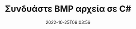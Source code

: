 ---
############################# Static ############################
layout: "auto-gen-merger"
date: 2022-10-25T09:03:56
draft: false
otherformats: vssx vstm vstx vsx vtx xlam xls xlsb xlsm xlsx xlt xltm xltx xps jpg jpeg

############################# Head ############################
head_title: "Συνδυάστε BMP αρχεία στο C# | BMP Συγχώνευση"
head_description: "Συνδυάστε πολλά αρχεία BMP σε ένα μόνο αρχείο χρησιμοποιώντας το API συγχώνευσης εγγράφων C# .NET. Συνδυάστε συγκεκριμένες σελίδες ή σειρές σελίδων από διάφορα έγγραφα σε ένα μόνο έγγραφο."

############################# Header ############################
title: "Συνδυάστε BMP αρχεία σε C#"
description: "Συνδυάστε το BMP με μερικές γραμμές κώδικα .NET."
bg_image: "https://cms.admin.containerize.com/templates/aspose/App_Themes/V3/images/bg/header1.png"
bg_overlay: false
button:
    enable: true
    icon: "fas fa-arrow-down"
    label: "Κατεβάστε δωρεάν δοκιμή"
    link: "https://downloads.groupdocs.com/merger/net"

############################# SubMenu ############################
submenu:
    enable: true

    left:
        img_alt: "GroupDocs.Merger for .NET"
        image: "https://cms.admin.containerize.com/templates/groupdocs/images/product-logos/90x90-noborder/groupdocs-merger-net.png"
        product: "GroupDocs.Merger"
        platform: ".NET"

    middle:
        button:

            # button loop
            - link: "https://apireference.groupdocs.com/merger/net"
              text: "Αναφορά API"

            # button loop
            - link: "https://github.com/groupdocs-merger"
              text: "Παραδείγματα κώδικα"

            # button loop
            - link: "https://products.groupdocs.app/merger/family"
              text: "Live Demos"

            # button loop
            - link: "https://purchase.groupdocs.com/pricing/merger/net"
              text: "Τιμολόγηση"

    right:
        link_download: "https://downloads.groupdocs.com/merger"
        link_learn: "https://docs.groupdocs.com/merger/net"
        link_buy: "https://purchase.groupdocs.com"

############################# About ############################
about:
    enable: true
    title: "Σχετικά με το API GroupDocs.Merger for .NET"
    content: |
        Το [GroupDocs.Merger for .NET](/el/merger/net/) παρέχει μια βολική λύση για συνδυασμό πολλαπλών PDF, Microsoft Office (Word, Excel, PowerPoint, OneNote), OpenDocument, HTML, εικόνων και πολλά άλλα έγγραφα σε ένα μόνο αρχείο σε εφαρμογές .NET. Το GroupDocs.Merger θα σας εξοικονομήσει πολλή προσπάθεια, καθώς σας επιτρέπεται να συνδυάζετε έγγραφα BMP - δεν χρειάζεται να εγκαταστήσετε λογισμικό τρίτου μέρους, εφαρμογές επιτραπέζιου υπολογιστή ή προσθήκες. Τώρα είναι περιττό να σπαταλάτε το χρόνο σας και να συνδυάζετε αρχεία χειροκίνητα! Η αποστολή του GroupDocs είναι να παρέχει την καλύτερη ποιότητα και να απλοποιεί τις ροές εργασίας επεξεργασίας εγγράφων.
        
        Το GroupDocs.Merger API είναι μια σωστή επιλογή για εταιρικές λύσεις που χρειάζονται δυνατότητες συνδυασμού αρχείων. Αυτά τα API υποστηρίζονται καλά σε όλα τα μεγάλα λειτουργικά συστήματα και πλατφόρμες, συμπεριλαμβανομένου του .NET Framework, .NET Standard, .NET Core, Mono.

############################# Steps ############################
steps:
    enable: true
    title_left: "Πώς να συνδυάσετε πολλά αρχεία BMP"
    content_left: |
        Το [GroupDocs.Merger for .NET](/el/merger/net/) διευκολύνει τους προγραμματιστές του .NET να συνδυάσουν δύο ή περισσότερα αρχεία BMP στις εφαρμογές τους εφαρμόζοντας ένα λίγα εύκολα βήματα.
        
        * Δημιουργήστε νέα παρουσία του **Merger** και περάστε τη διαδρομή του εγγράφου προέλευσης ως παράμετρο κατασκευής.
        * Καλέστε **Join** της τάξης **Merger** και περάστε τη δεύτερη διαδρομή εγγράφου προέλευσης.
        * Καλέστε **Save** της τάξης **Merger** για να αποθηκεύσετε το συγχωνευμένο έγγραφο.

    title_right: "Απαιτήσεις συστήματος"
    content_right: |
        Τα API GroupDocs.Merger for .NET υποστηρίζονται σε όλες τις μεγάλες πλατφόρμες και λειτουργικά συστήματα. Πριν εκτελέσετε τον παρακάτω κώδικα, βεβαιωθείτε ότι έχετε εγκαταστήσει τις ακόλουθες προϋποθέσεις στο σύστημά σας.

        * Λειτουργικά συστήματα: Microsoft Windows, Linux, MacOS
        * Περιβάλλοντα Ανάπτυξης: Visual Studio, Xamarin, MonoDevelop
        * πλαίσια: .NET Framework, .NET Standard, .NET Core, Mono
        * Κατεβάστε την πιο πρόσφατη έκδοση του GroupDocs.Merger for .NET από το [NuGet](https://www.nuget.org/packages/groupdocs.merger)
         
    code: |
     {{% merger/additional-styles %}}
     {{< merger/code-merger title="Πώς να συνδυάσετε αρχεία BMP χρησιμοποιώντας παράδειγμα κώδικα C#">}}

        ```csharp    
        // Συνδυάστε BMP αρχεία χρησιμοποιώντας το GroupDocs.Merger API
        // Άμεση συγχώνευση με το έγγραφο εισαγωγής BMP
        using (Merger merger = new Merger("input1.bmp"))
          {
            // Μέθοδος Call Join της παρουσίας κλάσης συγχώνευσης και διαβίβαση της δεύτερης διαδρομής εγγράφου προέλευσης
            merger.Join("input2.bmp");
    
            // Καλέστε τη μέθοδο Αποθήκευσης της παρουσίας κλάσης συγχώνευσης για να αποθηκεύσετε το συγχωνευμένο έγγραφο
            merger.Save("merged-file.bmp");
          }
        ```
     {{< /merger/code-merger >}}

############################# Demos ############################
demos:
    enable: true
    title: "Ζωντανές επιδείξεις - Διαδικτυακή εφαρμογή για συνδυασμό εγγράφων"
    content: |
       Συνδυάστε περισσότερα από ένα BMP αρχεία αυτήν τη στιγμή, μεταβαίνοντας στον ιστότοπο [GroupDocs.Merger Live Demos](https://products.groupdocs.app/merger/family).
       Η ζωντανή επίδειξη έχει τα ακόλουθα πλεονεκτήματα.
        
############################# About Formats ############################
about_formats:
    enable: true

############################# More Formats ############################
more_formats:
    enable: true
    title: "Συγχώνευση άλλων μορφών εγγράφων"
    content: |
        Το API συγχώνευσης εγγράφων .NET για μορφές αρχείων και εικόνες. Συνδυάστε μερικές από τις δημοφιλείς μορφές εγγράφων όπως αναφέρονται παρακάτω.

############################# Back to top ###############################
back_to_top:
    enable: true
---